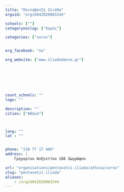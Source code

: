 ```yaml
---
title: "Πενταβατζή Ιλιάδα"
orguid: "org14042020003244"

schools: [""]
categorynoslug: ["Χορός"]

categories: ["xoros"]


org_facebook: "no"

org_website: ["www.iliadadance.gr"]







count_schools: ""
logo: ""

description: ""
cities: ["Αθήνα"]



long: ""
lat : ""


phone: "210 77 17 466"
address: |
    Γρηγορίου Αυξεντίου 166 Ζωγράφου

url: "organisations/pentavatzi-iliada/athina/xoros"
slug: "pentavatzi-iliada"
aliases:
    - /org14042020003244
---
```



